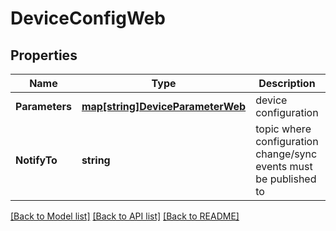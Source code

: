 # DeviceConfigWeb

## Properties

Name | Type | Description | Notes
------------ | ------------- | ------------- | -------------
**Parameters** | [**map[string]DeviceParameterWeb**](DeviceParameterWeb.md) | device configuration | [optional] 
**NotifyTo** | **string** | topic where configuration change/sync events must be published to | [optional] 

[[Back to Model list]](../README.md#documentation-for-models) [[Back to API list]](../README.md#documentation-for-api-endpoints) [[Back to README]](../README.md)


